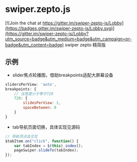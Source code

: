 # swiper.zepto.js

[![Join the chat at https://gitter.im/swiper-zepto-js/Lobby](https://badges.gitter.im/swiper-zepto-js/Lobby.svg)](https://gitter.im/swiper-zepto-js/Lobby?utm_source=badge&utm_medium=badge&utm_campaign=pr-badge&utm_content=badge)
swiper zepto 精简版

## 示例

* slider焦点轮播图，借助breakpoints适配大屏幕设备

```javascript
slidersPerView: 'auto',
breakpoints: {
    // 当宽度小于等于720
    720: {
        slidesPerView: 1,
        spaceBetween: 0
    }
}
```

* tab导航页面切换，具体实现见源码

```javascript
// 导航项点击交互
$tabItem.on("click", function() {
    var tabIndex = $(this).index();
    pageSwiper.slideTo(tabIndex);
});
```